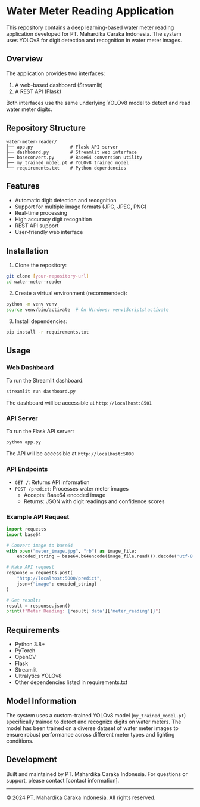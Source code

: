 # Water Meter Reading Application

This repository contains a deep learning-based water meter reading application developed for PT. Mahardika Caraka Indonesia. The system uses YOLOv8 for digit detection and recognition in water meter images.

## Overview

The application provides two interfaces:
1. A web-based dashboard (Streamlit)
2. A REST API (Flask)

Both interfaces use the same underlying YOLOv8 model to detect and read water meter digits.

## Repository Structure

```
water-meter-reader/
├── app.py              # Flask API server
├── dashboard.py        # Streamlit web interface
├── baseconvert.py      # Base64 conversion utility
├── my_trained_model.pt # YOLOv8 trained model
└── requirements.txt    # Python dependencies
```

## Features

- Automatic digit detection and recognition
- Support for multiple image formats (JPG, JPEG, PNG)
- Real-time processing
- High accuracy digit recognition
- REST API support
- User-friendly web interface

## Installation

1. Clone the repository:
```bash
git clone [your-repository-url]
cd water-meter-reader
```

2. Create a virtual environment (recommended):
```bash
python -m venv venv
source venv/bin/activate  # On Windows: venv\Scripts\activate
```

3. Install dependencies:
```bash
pip install -r requirements.txt
```

## Usage

### Web Dashboard

To run the Streamlit dashboard:
```bash
streamlit run dashboard.py
```
The dashboard will be accessible at `http://localhost:8501`

### API Server

To run the Flask API server:
```bash
python app.py
```
The API will be accessible at `http://localhost:5000`

### API Endpoints

- `GET /`: Returns API information
- `POST /predict`: Processes water meter images
  - Accepts: Base64 encoded image
  - Returns: JSON with digit readings and confidence scores

### Example API Request

```python
import requests
import base64

# Convert image to base64
with open("meter_image.jpg", "rb") as image_file:
    encoded_string = base64.b64encode(image_file.read()).decode('utf-8')

# Make API request
response = requests.post(
    "http://localhost:5000/predict",
    json={"image": encoded_string}
)

# Get results
result = response.json()
print(f"Meter Reading: {result['data']['meter_reading']}")
```

## Requirements

- Python 3.8+
- PyTorch
- OpenCV
- Flask
- Streamlit
- Ultralytics YOLOv8
- Other dependencies listed in requirements.txt

## Model Information

The system uses a custom-trained YOLOv8 model (`my_trained_model.pt`) specifically trained to detect and recognize digits on water meters. The model has been trained on a diverse dataset of water meter images to ensure robust performance across different meter types and lighting conditions.

## Development

Built and maintained by PT. Mahardika Caraka Indonesia. For questions or support, please contact [contact information].


---
© 2024 PT. Mahardika Caraka Indonesia. All rights reserved.
